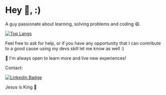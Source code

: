 # Hey 👋, :)

A guy passionate about learning, solving problems and coding 😄.

[![Top Langs](https://github-readme-stats.vercel.app/api/top-langs/?username=gustavonikov&count_private=true&theme=radical&langs_count=10&layout=compact)](https://github.com/gustavonikov/githubreadme-stats)

Feel free to ask for help, or if you have any opportunity that I can contribute to a good cause using my devs skill let me know as well :)

📍 I'm always open to learn more and live new experiences!

Contact:

[![Linkedin Badge](https://img.shields.io/badge/-LinkedIn-blue?style=flat-square&logo=Linkedin&logoColor=white&link=https://www.linkedin.com/in/gustavonikov/)](https://www.linkedin.com/in/gustavonikov/) 

Jesus is King 👑
